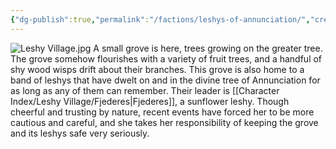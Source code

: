 ```yaml
---
{"dg-publish":true,"permalink":"/factions/leshys-of-annunciation/","created":"2025-05-30T06:06:29.000-05:00"}
---
```


![Leshy Village.jpg](/img/user/Leshy%20Village.jpg)
A small grove is here, trees growing on the greater tree. The grove somehow flourishes with a variety of fruit trees, and a handful of shy wood wisps drift about their branches. This grove is also home to a band of leshys that have dwelt on and in the divine tree of Annunciation for as long as any of them can remember. Their leader is [[Character Index/Leshy Village/Fjederes\|Fjederes]], a sunflower leshy. Though cheerful and trusting by nature, recent events have forced her to be more cautious and careful, and she takes her responsibility of keeping the grove and its leshys safe very seriously.